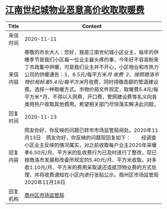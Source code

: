 # <a href="http://www.shangluo.gov.cn/zmhd/ldxxxx.jsp?urltype=leadermail.LeaderMailContentUrl&wbtreeid=1112&leadermailid=6602">江南世纪城物业恶意高价收取取暖费</a>
|Title|Content|
|:---:|---|
|来信时间|2020-11-11|
|来信内容|尊敬的市长大人：您好，我是江南世纪城小区业主，每年的供暖季节是我们小区每一位业主最头疼的事，今年好不容易盼来了市政集中供暖，可是我们业主并不开心，小区物业和市热力公司的供暖通告：1、6.5元/每平方米*月 收费  2、按照商洛市物价局标准5.4元/每平方米*月收费，同时得缴高额的管道建设费。选择一种取暖方式。市物价局文件规定，取暖费5.4元/每平方米*月，不得以入网费，开口费，管网建设费等名义向各类用热户收取其他费用。希望相关部门尽快落实解决此问题，|
|回复时间|2020-11-13|
|回复内容|网友你好，你反映的问题已转市市场监管局阅处。2020年11月13日    网友你好，你反映的问题现回复如下：        经调查小区业主反映的情况属实，对之前收取每户业主2020年采暖季6.50元/月、平方米的乱收费行为已及时进行了整改，现已按商洛市发展和改委所规定的5.40元/月、平方米收取，对多收1.10元/月、平方米的费用采取退还或抵顶物业费的方式处理，并将收费通知在小区内进行张贴公示。商州区市场监管局2020年11月16日|
|回复机构|<a href="../../categories/agencies/商州区市场监管局.md">商州区市场监管局</a>|
